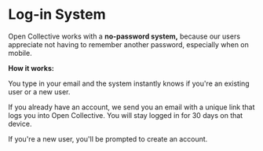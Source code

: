 # Log-in System

Open Collective works with a **no-password system,** because our users appreciate not having to remember another password, especially when on mobile.

**How it works:**

You type in your email and the system instantly knows if you're an existing user or a new user.

If you already have an account, we send you an email with a unique link that logs you into Open Collective. You will stay logged in for 30 days on that device.

If you're a new user, you'll be prompted to create an account.

